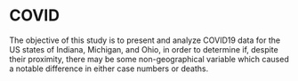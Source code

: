 # COVID
The objective of this study is to present and analyze COVID19 data for the US states of Indiana, Michigan, and Ohio, in order to determine if, despite their proximity, there may be some non-geographical variable which caused a notable difference in either case numbers or deaths. 
